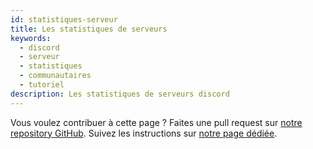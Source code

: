 ```yaml
---
id: statistiques-serveur
title: Les statistiques de serveurs
keywords:
  - discord
  - serveur
  - statistiques
  - communautaires
  - tutoriel
description: Les statistiques de serveurs discord
---
```

Vous voulez contribuer à cette page ? Faites une pull request sur [notre repository GitHub](https://github.com/discordfr/wiki). Suivez les instructions sur [notre page dédiée](https://discord.fr/wiki/contribuer).

